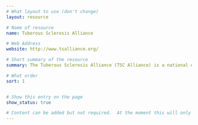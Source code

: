 ```yaml
---
# What layout to use (don't change)
layout: resource

# Name of resource
name: Tuberous Sclerosis Alliance

# Web Address
website: http://www.tsalliance.org/

# Short summary of the resource
summary: The Tuberous Sclerosis Alliance (TSC Alliance) is a national organization dedicated to finding a cure for tuberous sclerosis while improving the lives of those affected.

# What order
sort: 1


# Show this entry on the page
show_status: true

# Content can be added but not required.  At the moment this will only show on the home page area.
---
```

